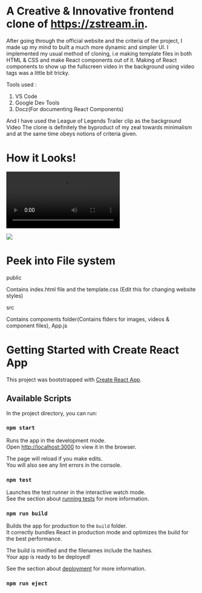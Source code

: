 # A Creative & Innovative frontend clone of https://zstream.in.

After going through the official website and the criteria of the project, I made up my mind to built a much more dynamic and simpler UI.
I implemented my usual method of cloning, i.e making template files in both HTML & CSS and make React components out of it.
Making of React components to show up the fullscreen video in the background using video tags was a little bit tricky.

Tools used :

1.  VS Code
2.  Google Dev Tools
3.  Docz(For documenting React Components)

And I have used the League of Legends Trailer clip as the background Video The clone is definitely the byproduct of my zeal towards minimalism and at the same time obeys notions of criteria given.
# How it Looks!

![](https://github.com/AmalChandru/Internship/blob/AmalChandru-patch-1/Extra/Gif1.mp4)

![](Extra/Gif2.gif)



# Peek into File system

public

Contains index.html file and the template.css (Edit this for changing website styles)

src

Contains components folder(Contains flders for images, videos & component files), App.js

# Getting Started with Create React App

This project was bootstrapped with [Create React App](https://github.com/facebook/create-react-app).

## Available Scripts

In the project directory, you can run:

### `npm start`

Runs the app in the development mode.\
Open [http://localhost:3000](http://localhost:3000) to view it in the browser.

The page will reload if you make edits.\
You will also see any lint errors in the console.

### `npm test`

Launches the test runner in the interactive watch mode.\
See the section about [running tests](https://facebook.github.io/create-react-app/docs/running-tests) for more information.

### `npm run build`

Builds the app for production to the `build` folder.\
It correctly bundles React in production mode and optimizes the build for the best performance.

The build is minified and the filenames include the hashes.\
Your app is ready to be deployed!

See the section about [deployment](https://facebook.github.io/create-react-app/docs/deployment) for more information.

### `npm run eject`
